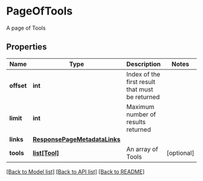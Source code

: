 # PageOfTools

A page of Tools
## Properties
Name | Type | Description | Notes
------------ | ------------- | ------------- | -------------
**offset** | **int** | Index of the first result that must be returned | 
**limit** | **int** | Maximum number of results returned | 
**links** | [**ResponsePageMetadataLinks**](ResponsePageMetadataLinks.md) |  | 
**tools** | [**list[Tool]**](Tool.md) | An array of Tools | [optional] 

[[Back to Model list]](../README.md#documentation-for-models) [[Back to API list]](../README.md#documentation-for-api-endpoints) [[Back to README]](../README.md)


